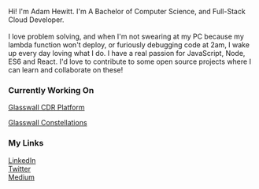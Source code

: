 <!--
**werzl/werzl** is a ✨ _special_ ✨ repository because its `README.md` (this file) appears on your GitHub profile.

Here are some ideas to get you started:

- 🔭 I’m currently working on ...
- 🌱 I’m currently learning ...
- 👯 I’m looking to collaborate on ...
- 🤔 I’m looking for help with ...
- 💬 Ask me about ...
- 📫 How to reach me: ...
- 😄 Pronouns: ...
- ⚡ Fun fact: ...
-->

Hi! I'm Adam Hewitt. I'm A Bachelor of Computer Science, and Full-Stack Cloud Developer.<br/>
<br/>
I love problem solving, and when I'm not swearing at my PC because my lambda function won't deploy, or furiously debugging code at 2am, I wake up every day loving what I do. I have a real passion for JavaScript, Node, ES6 and React. I'd love to contribute to some open source projects where I can learn and collaborate on these!

### Currently Working On
<a href="https://docs.glasswall.com/v1/docs/about-cdrplatform-2-0" target="_blank">Glasswall CDR Platform</a>

<a href="https://docs.glasswall.com/docs/about-constellations" target="_blank">Glasswall Constellations</a>

### My Links
<a href="https://www.linkedin.com/in/ahewit/" target="_blank">LinkedIn</a><br/>
<a href="https://twitter.com/Werzl" target="_blank">Twitter</a><br/>
<a href="https://medium.com/@ahewitt_89859" target="_blank">Medium</a>
